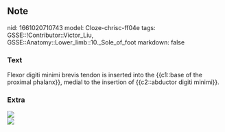 ## Note
nid: 1661020710743
model: Cloze-chrisc-ff04e
tags: GSSE::!Contributor::Victor_Liu, GSSE::Anatomy::Lower_limb::10._Sole_of_foot
markdown: false

### Text
<div>
  Flexor digiti minimi brevis tendon is inserted into the
  {{c1::base of the proximal phalanx}}, medial to the insertion of
  {{c2::abductor digiti minimi}}.
</div>

### Extra
<img src="ll3_moved.jpg">
<div><img src=
"paste-9f93b588e78dd457fa41ade8b39a11cd35551b97.jpg"></div>
